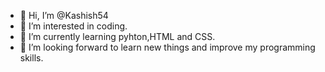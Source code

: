 - 👋 Hi, I’m @Kashish54
- 👀 I’m interested in coding.
- 🌱 I’m currently learning pyhton,HTML and CSS.
- 💞️ I’m looking forward to learn new things and improve my programming skills.

<!---
Kashish54/Kashish54 is a ✨ special ✨ repository because its `README.md` (this file) appears on your GitHub profile.
You can click the Preview link to take a look at your changes.
--->
